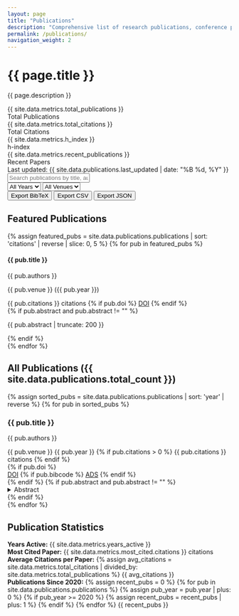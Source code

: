 ```yaml
---
layout: page
title: "Publications"
description: "Comprehensive list of research publications, conference presentations, and scholarly contributions in geophysics and related fields"
permalink: /publications/
navigation_weight: 2
---
```


<div class="publications-page">
  <!-- Page Header -->
  <div class="page-header">
    <h1>{{ page.title }}</h1>
    <p class="page-description">{{ page.description }}</p>
  </div>

  <!-- Publication Metrics Summary -->
  <div class="metrics-summary">
    <div class="metrics-grid">
      <div class="metric-card">
        <div class="metric-value">{{ site.data.metrics.total_publications }}</div>
        <div class="metric-label">Total Publications</div>
      </div>
      <div class="metric-card">
        <div class="metric-value">{{ site.data.metrics.total_citations }}</div>
        <div class="metric-label">Total Citations</div>
      </div>
      <div class="metric-card">
        <div class="metric-value">{{ site.data.metrics.h_index }}</div>
        <div class="metric-label">h-index</div>
      </div>
      <div class="metric-card">
        <div class="metric-value">{{ site.data.metrics.recent_publications }}</div>
        <div class="metric-label">Recent Papers</div>
      </div>
    </div>
    <div class="last-updated">
      Last updated: {{ site.data.publications.last_updated | date: "%B %d, %Y" }}
    </div>
  </div>

  <!-- Search and Filter Controls -->
  <div class="controls-section">
    <div class="search-controls">
      <input type="text" id="search-input" placeholder="Search publications by title, author, or venue..." class="search-input">
      <div class="filter-controls">
        <select id="year-filter" class="filter-select">
          <option value="">All Years</option>
          {% assign years = site.data.publications.publications | map: 'year' | uniq | sort | reverse %}
          {% for year in years %}
          <option value="{{ year }}">{{ year }}</option>
          {% endfor %}
        </select>
        <select id="venue-filter" class="filter-select">
          <option value="">All Venues</option>
          {% assign venues = site.data.publications.publications | map: 'venue' | uniq | sort %}
          {% for venue in venues %}
          <option value="{{ venue }}">{{ venue }}</option>
          {% endfor %}
        </select>
      </div>
    </div>
    <div class="export-controls">
      <button class="export-btn" onclick="exportPublications('bibtex')">Export BibTeX</button>
      <button class="export-btn" onclick="exportPublications('csv')">Export CSV</button>
      <button class="export-btn" onclick="exportPublications('json')">Export JSON</button>
    </div>
  </div>

  <!-- Featured Publications -->
  <div class="featured-section">
    <h2>Featured Publications</h2>
    <div class="featured-publications">
      {% assign featured_pubs = site.data.publications.publications | sort: 'citations' | reverse | slice: 0, 5 %}
      {% for pub in featured_pubs %}
      <div class="featured-publication">
        <h4 class="featured-title">{{ pub.title }}</h4>
        <p class="featured-authors">{{ pub.authors }}</p>
        <p class="featured-venue">{{ pub.venue }} ({{ pub.year }})</p>
        <div class="featured-metrics">
          <span class="citation-badge">{{ pub.citations }} citations</span>
          {% if pub.doi %}
          <a href="https://doi.org/{{ pub.doi }}" target="_blank" class="doi-link">DOI</a>
          {% endif %}
        </div>
        {% if pub.abstract and pub.abstract != "" %}
        <p class="featured-abstract">{{ pub.abstract | truncate: 200 }}</p>
        {% endif %}
      </div>
      {% endfor %}
    </div>
  </div>

  <!-- All Publications List -->
  <div class="publications-section">
    <h2>All Publications ({{ site.data.publications.total_count }})</h2>
    <div class="publications-list" id="publications-list">
      {% assign sorted_pubs = site.data.publications.publications | sort: 'year' | reverse %}
      {% for pub in sorted_pubs %}
      <div class="publication-item" data-year="{{ pub.year }}" data-venue="{{ pub.venue | escape }}" data-title="{{ pub.title | escape }}" data-authors="{{ pub.authors | escape }}">
        <div class="publication-content">
          <h3 class="publication-title">{{ pub.title }}</h3>
          <p class="publication-authors">{{ pub.authors }}</p>
          <div class="publication-details">
            <span class="publication-venue">{{ pub.venue }}</span>
            <span class="publication-year">{{ pub.year }}</span>
            {% if pub.citations > 0 %}
            <span class="publication-citations">{{ pub.citations }} citations</span>
            {% endif %}
          </div>
          {% if pub.doi %}
          <div class="publication-links">
            <a href="https://doi.org/{{ pub.doi }}" target="_blank" class="publication-link">DOI</a>
            {% if pub.bibcode %}
            <a href="https://ui.adsabs.harvard.edu/abs/{{ pub.bibcode }}" target="_blank" class="publication-link">ADS</a>
            {% endif %}
          </div>
          {% endif %}
          {% if pub.abstract and pub.abstract != "" %}
          <details class="publication-abstract">
            <summary>Abstract</summary>
            <p>{{ pub.abstract }}</p>
          </details>
          {% endif %}
        </div>
      </div>
      {% endfor %}
    </div>
  </div>

  <!-- Statistics Section -->
  <div class="statistics-section">
    <h2>Publication Statistics</h2>
    <div class="stats-grid">
      <div class="stat-item">
        <strong>Years Active:</strong> {{ site.data.metrics.years_active }}
      </div>
      <div class="stat-item">
        <strong>Most Cited Paper:</strong> {{ site.data.metrics.most_cited.citations }} citations
      </div>
      <div class="stat-item">
        <strong>Average Citations per Paper:</strong> 
        {% assign avg_citations = site.data.metrics.total_citations | divided_by: site.data.metrics.total_publications %}
        {{ avg_citations }}
      </div>
      <div class="stat-item">
        <strong>Publications Since 2020:</strong>
        {% assign recent_pubs = 0 %}
        {% for pub in site.data.publications.publications %}
          {% assign pub_year = pub.year | plus: 0 %}
          {% if pub_year >= 2020 %}
            {% assign recent_pubs = recent_pubs | plus: 1 %}
          {% endif %}
        {% endfor %}
        {{ recent_pubs }}
      </div>
    </div>
  </div>
</div>

<script>
// Static publication data management - no API calls needed
document.addEventListener('DOMContentLoaded', function() {
  setupSearchAndFilter();
});

/**
 * Setup search and filter functionality
 */
function setupSearchAndFilter() {
  const searchInput = document.getElementById('search-input');
  const yearFilter = document.getElementById('year-filter');
  const venueFilter = document.getElementById('venue-filter');
  const publicationItems = document.querySelectorAll('.publication-item');

  function filterPublications() {
    const searchTerm = searchInput.value.toLowerCase();
    const selectedYear = yearFilter.value;
    const selectedVenue = venueFilter.value;

    publicationItems.forEach(item => {
      const title = item.dataset.title.toLowerCase();
      const authors = item.dataset.authors.toLowerCase();
      const venue = item.dataset.venue;
      const year = item.dataset.year;

      const matchesSearch = searchTerm === '' || 
                           title.includes(searchTerm) || 
                           authors.includes(searchTerm) ||
                           venue.toLowerCase().includes(searchTerm);
      
      const matchesYear = selectedYear === '' || year === selectedYear;
      const matchesVenue = selectedVenue === '' || venue === selectedVenue;

      if (matchesSearch && matchesYear && matchesVenue) {
        item.style.display = 'block';
      } else {
        item.style.display = 'none';
      }
    });

    // Update visible count
    const visibleCount = Array.from(publicationItems).filter(item => 
      item.style.display !== 'none'
    ).length;
    
    const sectionTitle = document.querySelector('.publications-section h2');
    sectionTitle.textContent = `All Publications (${visibleCount} of {{ site.data.publications.total_count }})`;
  }

  // Add event listeners
  searchInput.addEventListener('input', filterPublications);
  yearFilter.addEventListener('change', filterPublications);
  venueFilter.addEventListener('change', filterPublications);
}

/**
 * Export publications in specified format
 */
function exportPublications(format) {
  // Get all visible publications
  const visibleItems = Array.from(document.querySelectorAll('.publication-item'))
    .filter(item => item.style.display !== 'none');
  
  const publications = visibleItems.map(item => ({
    title: item.dataset.title,
    authors: item.dataset.authors,
    venue: item.dataset.venue,
    year: item.dataset.year
  }));

  let content = '';
  let filename = '';
  let mimeType = '';

  switch (format) {
    case 'bibtex':
      content = generateBibTeX(publications);
      filename = 'publications.bib';
      mimeType = 'text/plain';
      break;
    case 'csv':
      content = generateCSV(publications);
      filename = 'publications.csv';
      mimeType = 'text/csv';
      break;
    case 'json':
      content = JSON.stringify(publications, null, 2);
      filename = 'publications.json';
      mimeType = 'application/json';
      break;
  }

  // Create and trigger download
  const blob = new Blob([content], { type: mimeType });
  const url = URL.createObjectURL(blob);
  const a = document.createElement('a');
  a.href = url;
  a.download = filename;
  a.click();
  URL.revokeObjectURL(url);
}

/**
 * Generate BibTeX format
 */
function generateBibTeX(publications) {
  return publications.map((pub, index) => {
    const key = `publication${index + 1}`;
    return `@article{${key},
  title={${pub.title}},
  author={${pub.authors}},
  journal={${pub.venue}},
  year={${pub.year}}
}`;
  }).join('\n\n');
}

/**
 * Generate CSV format
 */
function generateCSV(publications) {
  const headers = ['Title', 'Authors', 'Venue', 'Year'];
  const rows = publications.map(pub => [
    `"${pub.title.replace(/"/g, '""')}"`,
    `"${pub.authors.replace(/"/g, '""')}"`,
    `"${pub.venue.replace(/"/g, '""')}"`,
    pub.year
  ]);
  
  return [headers.join(','), ...rows.map(row => row.join(','))].join('\n');
}
</script>